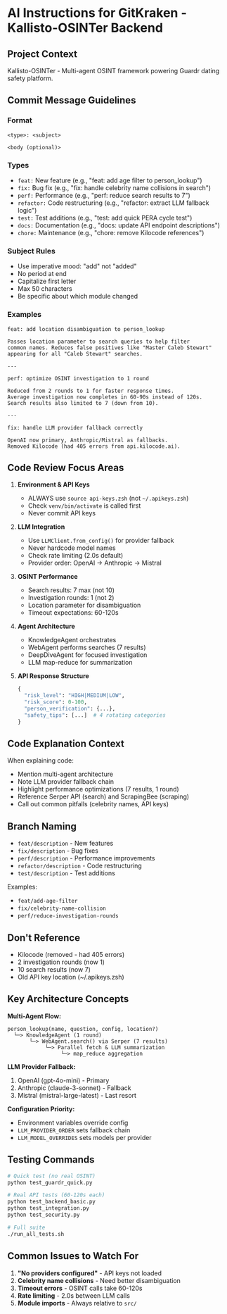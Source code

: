 # AI Instructions for GitKraken - Kallisto-OSINTer Backend

## Project Context
Kallisto-OSINTer - Multi-agent OSINT framework powering Guardr dating safety platform.

## Commit Message Guidelines

### Format
```
<type>: <subject>

<body (optional)>
```

### Types
- `feat:` New feature (e.g., "feat: add age filter to person_lookup")
- `fix:` Bug fix (e.g., "fix: handle celebrity name collisions in search")
- `perf:` Performance (e.g., "perf: reduce search results to 7")
- `refactor:` Code restructuring (e.g., "refactor: extract LLM fallback logic")
- `test:` Test additions (e.g., "test: add quick PERA cycle test")
- `docs:` Documentation (e.g., "docs: update API endpoint descriptions")
- `chore:` Maintenance (e.g., "chore: remove Kilocode references")

### Subject Rules
- Use imperative mood: "add" not "added"
- No period at end
- Capitalize first letter
- Max 50 characters
- Be specific about which module changed

### Examples
```
feat: add location disambiguation to person_lookup

Passes location parameter to search queries to help filter
common names. Reduces false positives like "Master Caleb Stewart"
appearing for all "Caleb Stewart" searches.

---

perf: optimize OSINT investigation to 1 round

Reduced from 2 rounds to 1 for faster response times.
Average investigation now completes in 60-90s instead of 120s.
Search results also limited to 7 (down from 10).

---

fix: handle LLM provider fallback correctly

OpenAI now primary, Anthropic/Mistral as fallbacks.
Removed Kilocode (had 405 errors from api.kilocode.ai).
```

## Code Review Focus Areas

1. **Environment & API Keys**
   - ALWAYS use `source api-keys.zsh` (not `~/.apikeys.zsh`)
   - Check `venv/bin/activate` is called first
   - Never commit API keys

2. **LLM Integration**
   - Use `LLMClient.from_config()` for provider fallback
   - Never hardcode model names
   - Check rate limiting (2.0s default)
   - Provider order: OpenAI → Anthropic → Mistral

3. **OSINT Performance**
   - Search results: 7 max (not 10)
   - Investigation rounds: 1 (not 2)
   - Location parameter for disambiguation
   - Timeout expectations: 60-120s

4. **Agent Architecture**
   - KnowledgeAgent orchestrates
   - WebAgent performs searches (7 results)
   - DeepDiveAgent for focused investigation
   - LLM map-reduce for summarization

5. **API Response Structure**
   ```python
   {
     "risk_level": "HIGH|MEDIUM|LOW",
     "risk_score": 0-100,
     "person_verification": {...},
     "safety_tips": [...]  # 4 rotating categories
   }
   ```

## Code Explanation Context

When explaining code:
- Mention multi-agent architecture
- Note LLM provider fallback chain
- Highlight performance optimizations (7 results, 1 round)
- Reference Serper API (search) and ScrapingBee (scraping)
- Call out common pitfalls (celebrity names, API keys)

## Branch Naming
- `feat/description` - New features
- `fix/description` - Bug fixes
- `perf/description` - Performance improvements
- `refactor/description` - Code restructuring
- `test/description` - Test additions

Examples:
- `feat/add-age-filter`
- `fix/celebrity-name-collision`
- `perf/reduce-investigation-rounds`

## Don't Reference
- Kilocode (removed - had 405 errors)
- 2 investigation rounds (now 1)
- 10 search results (now 7)
- Old API key location (~/.apikeys.zsh)

## Key Architecture Concepts

**Multi-Agent Flow:**
```
person_lookup(name, question, config, location?)
  └─> KnowledgeAgent (1 round)
       └─> WebAgent.search() via Serper (7 results)
            └─> Parallel fetch & LLM summarization
                 └─> map_reduce aggregation
```

**LLM Provider Fallback:**
1. OpenAI (gpt-4o-mini) - Primary
2. Anthropic (claude-3-sonnet) - Fallback
3. Mistral (mistral-large-latest) - Last resort

**Configuration Priority:**
- Environment variables override config
- `LLM_PROVIDER_ORDER` sets fallback chain
- `LLM_MODEL_OVERRIDES` sets models per provider

## Testing Commands
```bash
# Quick test (no real OSINT)
python test_guardr_quick.py

# Real API tests (60-120s each)
python test_backend_basic.py
python test_integration.py
python test_security.py

# Full suite
./run_all_tests.sh
```

## Common Issues to Watch For

1. **"No providers configured"** - API keys not loaded
2. **Celebrity name collisions** - Need better disambiguation
3. **Timeout errors** - OSINT calls take 60-120s
4. **Rate limiting** - 2.0s between LLM calls
5. **Module imports** - Always relative to `src/`
